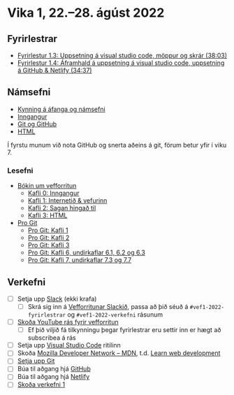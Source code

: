 # Vika 1, 22.–28. ágúst 2022

## Fyrirlestrar

* [Fyrirlestur 1.3: Uppsetning á visual studio code, möppur og skrár (38:03)](https://youtu.be/qujtnG-okJg)
* [Fyrirlestur 1.4: Áframhald á uppsetning á visual studio code, uppsetning á GitHub & Netlify (34:37)](https://youtu.be/aDxOyCm5OgU)

## Námsefni

* [Kynning á áfanga og námsefni](../namsefni/01.kynning/readme.md)
* [Inngangur](../namsefni/02.inngangur/readme.md)
* [Git og GitHub](../namsefni/03.git/readme.md)
* [HTML](../namsefni/04.html/readme.md)

Í fyrstu munum við nota GitHub og snerta aðeins á git, förum betur yfir í viku 7.

### Lesefni

* [Bókin um vefforritun](https://bok.vefforritun.is/)
  * [Kafli 0: Inngangur](https://bok.vefforritun.is/00.inngangur.html)
  * [Kafli 1: Internetið & vefurinn](https://bok.vefforritun.is/01.internetid.html)
  * [Kafli 2: Sagan hingað til](https://bok.vefforritun.is/02.saga.html)
  * [Kafli 3: HTML](https://bok.vefforritun.is/03.html.html)
* [Pro Git](https://git-scm.com/book/en/v2)
  * [Pro Git: Kafli 1](https://git-scm.com/book/en/v2/Getting-Started-About-Version-Control)
  * [Pro Git: Kafli 2](https://git-scm.com/book/en/v2/Git-Basics-Getting-a-Git-Repository)
  * [Pro Git: Kafli 3](https://git-scm.com/book/en/v2/Git-Branching-Branches-in-a-Nutshell)
  * [Pro Git: Kafli 6, undirkaflar 6.1, 6.2 og 6.3](https://git-scm.com/book/en/v2/GitHub-Account-Setup-and-Configuration)
  * [Pro Git: Kafli 7, undirkaflar 7.3 og 7.7](https://git-scm.com/book/en/v2/Git-Tools-Stashing-and-Cleaning)

## Verkefni

* [ ] Setja upp [Slack](https://slack.com) (ekki krafa)
  * [ ] Skrá sig inn á [Vefforritunar Slackið](https://vefforritun.slack.com/), passa að þið séuð á `#vef1-2022-fyrirlestrar` og `#vef1-2022-verkefni` rásunum
* [ ] [Skoða YouTube rás fyrir vefforritun](https://www.youtube.com/channel/UCPtLVvj-XXcHWEGLuFCrGMg)
  * [ ] Ef þið viljið fá tilkynningu þegar fyrirlestrar eru settir inn er hægt að subscribea á rás
* [ ] Setja upp [Visual Studio Code](https://code.visualstudio.com/) ritilinn
* [ ] Skoða [Mozilla Developer Network – MDN](https://developer.mozilla.org/), t.d. [Learn web development](https://developer.mozilla.org/en-US/docs/Learn)
* [ ] [Setja upp Git](https://git-scm.com/download/)
* [ ] Búa til aðgang hjá [GitHub](https://github.com/)
* [ ] Búa til aðgang hjá [Netlify](https://www.netlify.com/)
* [ ] [Skoða verkefni 1](https://github.com/vefforritun/vef1-2022-v1)
